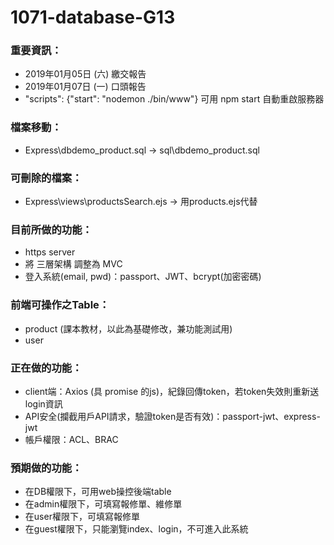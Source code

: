 # 1071-database-G13

### 重要資訊：
* 2019年01月05日 (六) 繳交報告
* 2019年01月07日 (一) 口頭報告
* "scripts": {"start": "nodemon ./bin/www"} 可用 npm start 自動重啟服務器


### 檔案移動：
* Express\dbdemo_product.sql -> sql\dbdemo_product.sql

### 可刪除的檔案：
* Express\views\productsSearch.ejs -> 用products.ejs代替

### 目前所做的功能：
* https server
* 將 三層架構 調整為 MVC
* 登入系統(email, pwd)：passport、JWT、bcrypt(加密密碼)

### 前端可操作之Table：
* product (課本教材，以此為基礎修改，兼功能測試用)
* user

### 正在做的功能：
* client端：Axios (具 promise 的js)，紀錄回傳token，若token失效則重新送login資訊
* API安全(攔截用戶API請求，驗證token是否有效)：passport-jwt、express-jwt
* 帳戶權限：ACL、BRAC

### 預期做的功能：
* 在DB權限下，可用web操控後端table
* 在admin權限下，可填寫報修單、維修單
* 在user權限下，可填寫報修單
* 在guest權限下，只能瀏覽index、login，不可進入此系統
